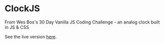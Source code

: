 # ClockJS

From Wes Bos's 30 Day Vanilla JS Coding Challenge - an analog clock built in JS & CSS

See the live version [here]().
